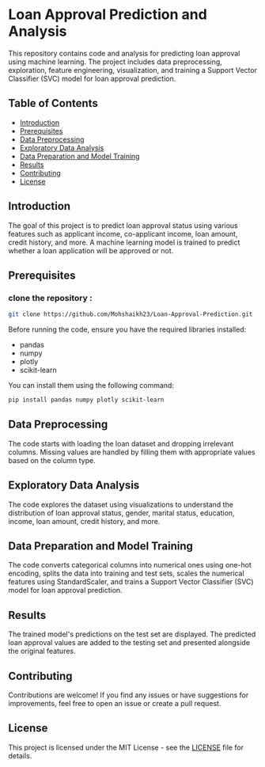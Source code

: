 # Loan Approval Prediction and Analysis

This repository contains code and analysis for predicting loan approval using machine learning. The project includes data preprocessing, exploration, feature engineering, visualization, and training a Support Vector Classifier (SVC) model for loan approval prediction.

## Table of Contents

- [Introduction](#introduction)
- [Prerequisites](#prerequisites)
- [Data Preprocessing](#data-preprocessing)
- [Exploratory Data Analysis](#exploratory-data-analysis)
- [Data Preparation and Model Training](#data-preparation-and-model-training)
- [Results](#results)
- [Contributing](#contributing)
- [License](#license)

## Introduction

The goal of this project is to predict loan approval status using various features such as applicant income, co-applicant income, loan amount, credit history, and more. A machine learning model is trained to predict whether a loan application will be approved or not.

## Prerequisites

### clone the repository : 

```bash
git clone https://github.com/Mohshaikh23/Loan-Approval-Prediction.git
```

Before running the code, ensure you have the required libraries installed:

- pandas
- numpy
- plotly
- scikit-learn

You can install them using the following command:

```bash
pip install pandas numpy plotly scikit-learn
```

## Data Preprocessing

The code starts with loading the loan dataset and dropping irrelevant columns. Missing values are handled by filling them with appropriate values based on the column type.

## Exploratory Data Analysis

The code explores the dataset using visualizations to understand the distribution of loan approval status, gender, marital status, education, income, loan amount, credit history, and more.

## Data Preparation and Model Training

The code converts categorical columns into numerical ones using one-hot encoding, splits the data into training and test sets, scales the numerical features using StandardScaler, and trains a Support Vector Classifier (SVC) model for loan approval prediction.

## Results

The trained model's predictions on the test set are displayed. The predicted loan approval values are added to the testing set and presented alongside the original features.

## Contributing

Contributions are welcome! If you find any issues or have suggestions for improvements, feel free to open an issue or create a pull request.

## License

This project is licensed under the MIT License - see the [LICENSE](LICENSE) file for details.
